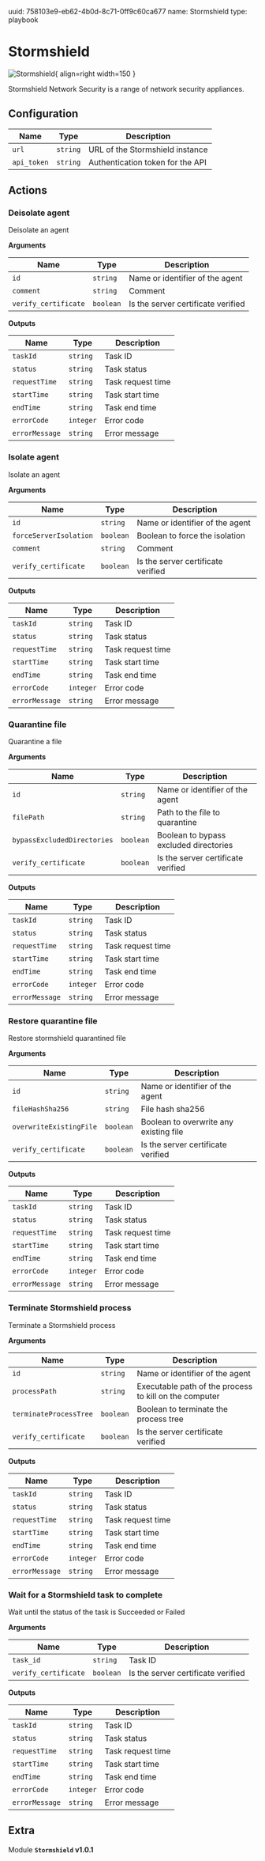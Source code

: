 uuid: 758103e9-eb62-4b0d-8c71-0ff9c60ca677
name: Stormshield
type: playbook

# Stormshield

![Stormshield](/assets/playbooks/library/stormshield.png){ align=right width=150 }

Stormshield Network Security is a range of network security appliances.

## Configuration

| Name      |  Type   |  Description  |
| --------- | ------- | --------------------------- |
| `url` | `string` | URL of the Stormshield instance |
| `api_token` | `string` | Authentication token for the API |

## Actions

### Deisolate agent

Deisolate an agent

**Arguments**

| Name      |  Type   |  Description  |
| --------- | ------- | --------------------------- |
| `id` | `string` | Name or identifier of the agent |
| `comment` | `string` | Comment |
| `verify_certificate` | `boolean` | Is the server certificate verified |


**Outputs**

| Name      |  Type   |  Description  |
| --------- | ------- | --------------------------- |
| `taskId` | `string` | Task ID |
| `status` | `string` | Task status |
| `requestTime` | `string` | Task request time |
| `startTime` | `string` | Task start time |
| `endTime` | `string` | Task end time |
| `errorCode` | `integer` | Error code |
| `errorMessage` | `string` | Error message |

### Isolate agent

Isolate an agent

**Arguments**

| Name      |  Type   |  Description  |
| --------- | ------- | --------------------------- |
| `id` | `string` | Name or identifier of the agent |
| `forceServerIsolation` | `boolean` | Boolean to force the isolation |
| `comment` | `string` | Comment |
| `verify_certificate` | `boolean` | Is the server certificate verified |


**Outputs**

| Name      |  Type   |  Description  |
| --------- | ------- | --------------------------- |
| `taskId` | `string` | Task ID |
| `status` | `string` | Task status |
| `requestTime` | `string` | Task request time |
| `startTime` | `string` | Task start time |
| `endTime` | `string` | Task end time |
| `errorCode` | `integer` | Error code |
| `errorMessage` | `string` | Error message |

### Quarantine file

Quarantine a file

**Arguments**

| Name      |  Type   |  Description  |
| --------- | ------- | --------------------------- |
| `id` | `string` | Name or identifier of the agent |
| `filePath` | `string` | Path to the file to quarantine |
| `bypassExcludedDirectories` | `boolean` | Boolean to bypass excluded directories |
| `verify_certificate` | `boolean` | Is the server certificate verified |


**Outputs**

| Name      |  Type   |  Description  |
| --------- | ------- | --------------------------- |
| `taskId` | `string` | Task ID |
| `status` | `string` | Task status |
| `requestTime` | `string` | Task request time |
| `startTime` | `string` | Task start time |
| `endTime` | `string` | Task end time |
| `errorCode` | `integer` | Error code |
| `errorMessage` | `string` | Error message |

### Restore quarantine file

Restore stormshield quarantined file

**Arguments**

| Name      |  Type   |  Description  |
| --------- | ------- | --------------------------- |
| `id` | `string` | Name or identifier of the agent |
| `fileHashSha256` | `string` | File hash sha256 |
| `overwriteExistingFile` | `boolean` | Boolean to overwrite any existing file |
| `verify_certificate` | `boolean` | Is the server certificate verified |


**Outputs**

| Name      |  Type   |  Description  |
| --------- | ------- | --------------------------- |
| `taskId` | `string` | Task ID |
| `status` | `string` | Task status |
| `requestTime` | `string` | Task request time |
| `startTime` | `string` | Task start time |
| `endTime` | `string` | Task end time |
| `errorCode` | `integer` | Error code |
| `errorMessage` | `string` | Error message |

### Terminate Stormshield process

Terminate a Stormshield process

**Arguments**

| Name      |  Type   |  Description  |
| --------- | ------- | --------------------------- |
| `id` | `string` | Name or identifier of the agent |
| `processPath` | `string` | Executable path of the process to kill on the computer |
| `terminateProcessTree` | `boolean` | Boolean to terminate the process tree |
| `verify_certificate` | `boolean` | Is the server certificate verified |


**Outputs**

| Name      |  Type   |  Description  |
| --------- | ------- | --------------------------- |
| `taskId` | `string` | Task ID |
| `status` | `string` | Task status |
| `requestTime` | `string` | Task request time |
| `startTime` | `string` | Task start time |
| `endTime` | `string` | Task end time |
| `errorCode` | `integer` | Error code |
| `errorMessage` | `string` | Error message |

### Wait for a Stormshield task to complete

Wait until the status of the task is Succeeded or Failed

**Arguments**

| Name      |  Type   |  Description  |
| --------- | ------- | --------------------------- |
| `task_id` | `string` | Task ID |
| `verify_certificate` | `boolean` | Is the server certificate verified |


**Outputs**

| Name      |  Type   |  Description  |
| --------- | ------- | --------------------------- |
| `taskId` | `string` | Task ID |
| `status` | `string` | Task status |
| `requestTime` | `string` | Task request time |
| `startTime` | `string` | Task start time |
| `endTime` | `string` | Task end time |
| `errorCode` | `integer` | Error code |
| `errorMessage` | `string` | Error message |


## Extra

Module **`Stormshield` v1.0.1**